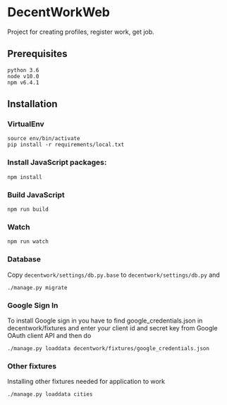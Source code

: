# DecentWorkWeb
Project for creating profiles, register work, get job.

## Prerequisites

```
python 3.6
node v10.0
npm v6.4.1
```

## Installation

### VirtualEnv
```
source env/bin/activate
pip install -r requirements/local.txt
```

### Install JavaScript packages:
```
npm install
```

### Build JavaScript
```
npm run build
```

### Watch
```
npm run watch
```

### Database
Copy `decentwork/settings/db.py.base` to `decentwork/settings/db.py` and
```
./manage.py migrate
```

### Google Sign In
To install Google sign in you have to find google_credentials.json in decentwork/fixtures and
enter your client id and secret key from Google OAuth client API and then do
```
./manage.py loaddata decentwork/fixtures/google_credentials.json
```

### Other fixtures
Installing other fixtures needed for application to work
```
./manage.py loaddata cities
```
